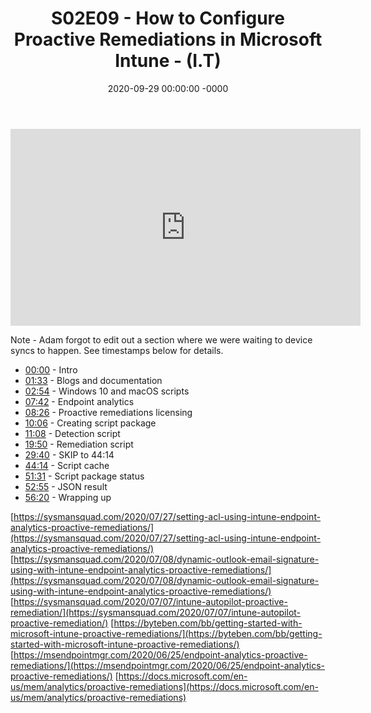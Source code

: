 ﻿---
layout: post
title: "S02E09 - How to Configure Proactive Remediations in Microsoft Intune - (I.T)"
date: 2020-09-29 00:00:00 -0000
categories:
---

<iframe loading="lazy" width="560" height="315" src="https://www.youtube.com/embed/VOBzV6GjOvI" title="YouTube video player" frameborder="0" allow="accelerometer; autoplay; clipboard-write; encrypted-media; gyroscope; picture-in-picture" allowfullscreen></iframe>

Note - Adam forgot to edit out a section where we were waiting to device syncs to happen. See timestamps below for details.

* [00:00](https://www.youtube.com/watch?v=VOBzV6GjOvI&t=0s) - Intro
* [01:33](https://www.youtube.com/watch?v=VOBzV6GjOvI&t=93s) - Blogs and documentation
* [02:54](https://www.youtube.com/watch?v=VOBzV6GjOvI&t=174s) - Windows 10 and macOS scripts
* [07:42](https://www.youtube.com/watch?v=VOBzV6GjOvI&t=462s) - Endpoint analytics
* [08:26](https://www.youtube.com/watch?v=VOBzV6GjOvI&t=506s) - Proactive remediations licensing
* [10:06](https://www.youtube.com/watch?v=VOBzV6GjOvI&t=606s) - Creating script package
* [11:08](https://www.youtube.com/watch?v=VOBzV6GjOvI&t=668s) - Detection script
* [19:50](https://www.youtube.com/watch?v=VOBzV6GjOvI&t=1190s) - Remediation script
* [29:40](https://www.youtube.com/watch?v=VOBzV6GjOvI&t=1780s) - SKIP to 44:14
* [44:14](https://www.youtube.com/watch?v=VOBzV6GjOvI&t=2654s) - Script cache
* [51:31](https://www.youtube.com/watch?v=VOBzV6GjOvI&t=3091s) - Script package status
* [52:55](https://www.youtube.com/watch?v=VOBzV6GjOvI&t=3175s) - JSON result
* [56:20](https://www.youtube.com/watch?v=VOBzV6GjOvI&t=3380s) - Wrapping up

[https://sysmansquad.com/2020/07/27/setting-acl-using-intune-endpoint-analytics-proactive-remediations/](https://sysmansquad.com/2020/07/27/setting-acl-using-intune-endpoint-analytics-proactive-remediations/)
[https://sysmansquad.com/2020/07/08/dynamic-outlook-email-signature-using-with-intune-endpoint-analytics-proactive-remediations/](https://sysmansquad.com/2020/07/08/dynamic-outlook-email-signature-using-with-intune-endpoint-analytics-proactive-remediations/)
[https://sysmansquad.com/2020/07/07/intune-autopilot-proactive-remediation/](https://sysmansquad.com/2020/07/07/intune-autopilot-proactive-remediation/)
[https://byteben.com/bb/getting-started-with-microsoft-intune-proactive-remediations/](https://byteben.com/bb/getting-started-with-microsoft-intune-proactive-remediations/)
[https://msendpointmgr.com/2020/06/25/endpoint-analytics-proactive-remediations/](https://msendpointmgr.com/2020/06/25/endpoint-analytics-proactive-remediations/)
[https://docs.microsoft.com/en-us/mem/analytics/proactive-remediations](https://docs.microsoft.com/en-us/mem/analytics/proactive-remediations)


